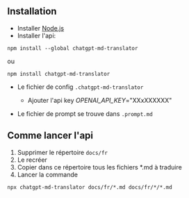 ## Installation 

* Installer [Node.js](https://nodejs.org/en/download/package-manager/current)
* Installer l'api: 

```
npm install --global chatgpt-md-translator
```

ou

```
npm install chatgpt-md-translator
```

* Le fichier de config `.chatgpt-md-translator`
	* Ajouter l'api key 
		_OPENAI_API_KEY_="XXxXXXXXX"

* Le fichier de prompt se trouve dans `.prompt.md`


## Comme lancer l'api

1. Supprimer le répertoire `docs/fr`
2. Le recréer
3. Copier dans ce répertoire tous les fichiers *.md à traduire
4. Lancer la commande

`npx chatgpt-md-translator docs/fr/*.md docs/fr/*/*.md`
